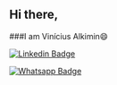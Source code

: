 
## Hi there,
###I am Vinícius Alkimin😄



[![Linkedin Badge](https://img.shields.io/badge/-LinkedIn-blue?style=flat-square&logo=Linkedin&logoColor=white&link=https://www.linkedin.com/in/viniciusalkimin/)](link_do_seu_perfil_no_linkedin)

[![Whatsapp Badge](https://img.shields.io/badge/WhatsApp-25D366?style=for-the-badge&logo=whatsapp&logoColor=white&link=https://api.whatsapp.com/send?phone=5511964248736&text=Ol%C3%A1%2C%20aqui%20%C3%A9%20o%20Vinicius%20Alkimin%2C%20tudo%20bem%3F/)](link_do_seu_perfil_no_Whatsapp)

<!--
**viniciusalkimin/viniciusalkimin** is a ✨ _special_ ✨ repository because its `README.md` (this file) appears on your GitHub profile. 


- 🔭 I’m currently working on ...
- 🌱 I’m currently learning ...
- 👯 I’m looking to collaborate on ...
- 🤔 I’m looking for help with ...
- 💬 Ask me about ...
- 📫 How to reach me: ...
- 😄 Pronouns: ...
- ⚡ Fun fact: ...
-->
